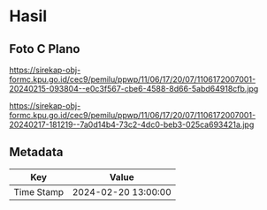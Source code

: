 # Hasil

## Foto C Plano

https://sirekap-obj-formc.kpu.go.id/cec9/pemilu/ppwp/11/06/17/20/07/1106172007001-20240215-093804--e0c3f567-cbe6-4588-8d66-5abd64918cfb.jpg

https://sirekap-obj-formc.kpu.go.id/cec9/pemilu/ppwp/11/06/17/20/07/1106172007001-20240217-181219--7a0d14b4-73c2-4dc0-beb3-025ca693421a.jpg


## Metadata

| Key        | Value               |
| ---------- | ------------------- |
| Time Stamp | 2024-02-20 13:00:00 |



